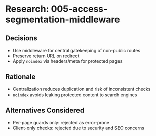 # Research: 005-access-segmentation-middleware

## Decisions

- Use middleware for central gatekeeping of non-public routes
- Preserve return URL on redirect
- Apply `noindex` via headers/meta for protected pages

## Rationale

- Centralization reduces duplication and risk of inconsistent checks
- `noindex` avoids leaking protected content to search engines

## Alternatives Considered

- Per-page guards only: rejected as error-prone
- Client-only checks: rejected due to security and SEO concerns
